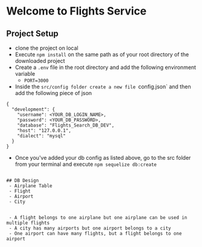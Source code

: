 # Welcome to Flights Service

## Project Setup

- clone the project on local
- Execute `npm install` on the same path as of your root directory of the downloaded project
- Create a `.env` file in the root directory and add the following environment variable
  - `PORT=3000`
- Inside the `src/config folder create a new file `config.json` and then add the following piece of json

```
{
  "development": {
    "username": <YOUR_DB_LOGIN_NAME>,
    "password": <YOUR_DB_PASSWORD>,
    "database": "Flights_Search_DB_DEV",
    "host": "127.0.0.1",
    "dialect": "mysql"
  }
}

```

- Once you've added your db config as listed above, go to the src folder from your terminal and execute `npm sequelize db:create`

```

## DB Design
 - Airplane Table
 - Flight
 - Airport
 - City


 - A flight belongs to one airplane but one airplane can be used in multiple flights
 - A city has many airports but one airport belongs to a city
 - One airport can have many flights, but a flight belongs to one airport

```
